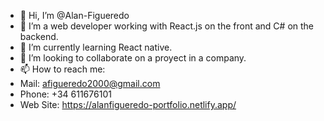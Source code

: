 - 👋 Hi, I’m @Alan-Figueredo
- 👀 I’m a web developer working with React.js on the front and C# on the backend.
- 🌱 I’m currently learning React native.
- 💞️ I’m looking to collaborate on a proyect in a company.
- 📫 How to reach me: 
- Mail: afigueredo2000@gmail.com
- Phone: +34 611676101
- Web Site: https://alanfigueredo-portfolio.netlify.app/
